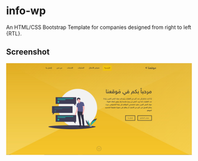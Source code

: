 # info-wp
An HTML/CSS Bootstrap Template for companies designed from right to left {RTL}.

## Screenshot
![Image of info-wp](https://github.com/ZaidSameer/info-wp/blob/master/screenshot.jpg)
